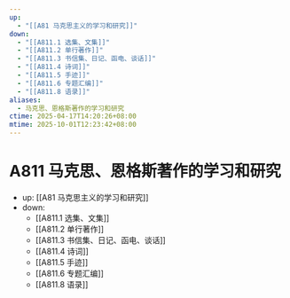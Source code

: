 ```yaml
---
up:
  - "[[A81 马克思主义的学习和研究]]"
down:
  - "[[A811.1 选集、文集]]"
  - "[[A811.2 单行著作]]"
  - "[[A811.3 书信集、日记、函电、谈话]]"
  - "[[A811.4 诗词]]"
  - "[[A811.5 手迹]]"
  - "[[A811.6 专题汇编]]"
  - "[[A811.8 语录]]"
aliases:
  - 马克思、恩格斯著作的学习和研究
ctime: 2025-04-17T14:20:26+08:00
mtime: 2025-10-01T12:23:42+08:00
---
```


# A811 马克思、恩格斯著作的学习和研究

- up: [[A81 马克思主义的学习和研究]]
- down:
	- [[A811.1 选集、文集]]
	- [[A811.2 单行著作]]
	- [[A811.3 书信集、日记、函电、谈话]]
	- [[A811.4 诗词]]
	- [[A811.5 手迹]]
	- [[A811.6 专题汇编]]
	- [[A811.8 语录]]
